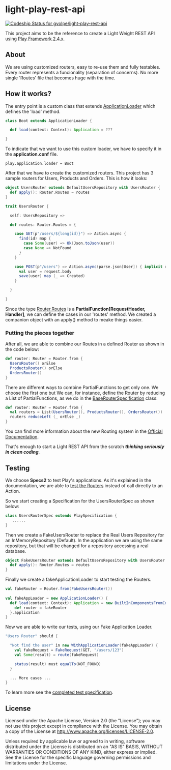 light-play-rest-api
===================

[ ![Codeship Status for gvolpe/light-play-rest-api](https://codeship.com/projects/d01bfc40-1767-0133-8ea3-06c83ac03245/status?branch=master)](https://codeship.com/projects/93580)

This project aims to be the reference to create a Light Weight REST API using [Play Framework 2.4.x](https://www.playframework.com/).

## About

We are using customized routers, easy to re-use them and fully testables. Every router represents a funcionality (separation of concerns). No more single 'Routes' file that becomes huge with the time.

## How it works?

The entry point is a custom class that extends [ApplicationLoader](https://www.playframework.com/documentation/tr/2.4.x/api/scala/index.html#play.api.ApplicationLoader) which defines the 'load' method.

```scala
class Boot extends ApplicationLoader {

  def load(context: Context): Application = ???

}
```
To indicate that we want to use this custom loader, we have to specify it in the **application.conf** file.

```
play.application.loader = Boot
```

After that we have to create the customized routers. This project has 3 sample routers for Users, Products and Orders. This is how it looks:

```scala
object UsersRouter extends DefaultUsersRepository with UsersRouter {
  def apply(): Router.Routes = routes
}

trait UsersRouter {

  self: UsersRepository =>

  def routes: Router.Routes = {

    case GET(p"/users/${long(id)}") => Action.async {
      find(id) map {
        case Some(user) => Ok(Json.toJson(user))
        case None => NotFound
      }
    }

    case POST(p"/users") => Action.async(parse.json[User]) { implicit request =>
      val user = request.body
      save(user) map (_ => Created)
    }

  }

}
```

Since the type [Router.Routes](https://www.playframework.com/documentation/tr/2.4.x/api/scala/index.html#play.api.routing.Router$@Routes=PartialFunction[play.api.mvc.RequestHeader,play.api.mvc.Handler]) is a **PartialFunction[RequestHeader, Handler]**, we can define the cases in our 'routes' method. We created a companion object with an apply() method to meake things easier.

### Putting the pieces together

After all, we are able to combine our Routes in a defined Router as shown in the code below:

```scala
def router: Router = Router.from {
  UsersRouter() orElse
  ProductsRouter() orElse
  OrdersRouter()
}
```

There are different ways to combine PartialFunctions to get only one. We choose the first one but We can, for instance, define the Router by reducing a List of PartialFunctions, as we do in the [BaseRouterSpecification](https://github.com/gvolpe/light-play-rest-api/blob/master/test/routers/BaseRouterSpecification.scala) class:
```scala
def router: Router = Router.from {
  val routers = List(UsersRouter(), ProductsRouter(), OrdersRouter())
  routers reduceLeft (_ orElse _)
}
```

You can find more information about the new Routing system in the [Official Documentation](https://www.playframework.com/documentation/2.4.x/ScalaSirdRouter).

That's enough to start a Light REST API from the scratch ***thinking seriously in clean coding***.

## Testing

We choose **Specs2** to test Play's applications. As it's explained in the documentation, we are able to [test the Routers](https://www.playframework.com/documentation/2.4.x/ScalaFunctionalTestingWithSpecs2#Testing-the-router) instead of call directly to an Action.

So we start creating a Specification for the UsersRouterSpec as shown below:

```scala
class UsersRouterSpec extends PlaySpecification {
   ......
}
```

Then we create a FakeUsersRouter to replace the Real Users Repository for an InMemoryRepository (Default). In the application we are using the same repository, but that will be changed for a repository accessing a real database.

```scala
object FakeUsersRouter extends DefaultUsersRepository with UsersRouter {
  def apply(): Router.Routes = routes
}
```

Finally we create a fakeApplicationLoader to start testing the Routers.

```scala
val fakeRouter = Router.from(FakeUsersRouter())
  
val fakeAppLoader = new ApplicationLoader() {
  def load(context: Context): Application = new BuiltInComponentsFromContext(context) {
    def router = fakeRouter
  }.application
}
```

Now we are able to write our tests, using our Fake Application Loader.

```scala
"Users Router" should {

  "Not find the user" in new WithApplicationLoader(fakeAppLoader) {
    val fakeRequest = FakeRequest(GET, "/users/123")
    val Some(result) = route(fakeRequest)

    status(result) must equalTo(NOT_FOUND)
  }

  ... More cases ...
}
```

To learn more see the [completed test specification](https://github.com/gvolpe/light-play-rest-api/blob/master/test/routers/UsersRouterSpec.scala).

## License

Licensed under the Apache License, Version 2.0 (the "License"); you may not use this project except in compliance with
the License. You may obtain a copy of the License at http://www.apache.org/licenses/LICENSE-2.0.

Unless required by applicable law or agreed to in writing, software distributed under the License is distributed on an
"AS IS" BASIS, WITHOUT WARRANTIES OR CONDITIONS OF ANY KIND, either express or implied. See the License for the specific
language governing permissions and limitations under the License.
